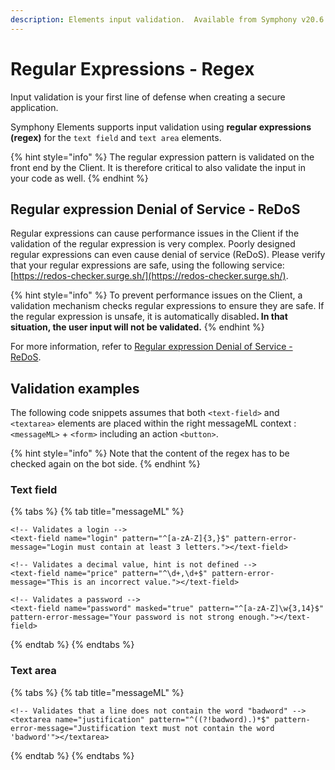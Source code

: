 ```yaml
---
description: Elements input validation.  Available from Symphony v20.6 and above
---
```


# Regular Expressions - Regex

Input validation is your first line of defense when creating a secure application.&#x20;

Symphony Elements supports input validation using **regular expressions (regex)** for the `text field` and `text area` elements.

{% hint style="info" %}
The regular expression pattern is validated on the front end by the Client. It is therefore critical to also validate the input in your code as well.
{% endhint %}

## Regular expression Denial of Service - ReDoS

Regular expressions can cause performance issues in the Client if the validation of the regular expression is very complex. Poorly designed regular expressions can even cause denial of service (ReDoS). Please verify that your regular expressions are safe, using the following service: [https://redos-checker.surge.sh/](https://redos-checker.surge.sh/).

{% hint style="info" %}
To prevent performance issues on the Client, a validation mechanism checks regular expressions to ensure they are safe. If the regular expression is unsafe, it is automatically disable&#x64;**. In that situation, the user input will not be validated.**
{% endhint %}

For more information, refer to [Regular expression Denial of Service - ReDoS](https://owasp.org/www-community/attacks/Regular_expression_Denial_of_Service_-_ReDoS).

## Validation examples

The following code snippets assumes that both `<text-field>` and `<textarea>` elements are placed within the right messageML context : `<messageML>` + `<form>` including an action `<button>`.

{% hint style="info" %}
Note that the content of the regex has to be checked again on the bot side.
{% endhint %}

### Text field

{% tabs %}
{% tab title="messageML" %}
```markup
<!-- Validates a login -->
<text-field name="login" pattern="^[a-zA-Z]{3,}$" pattern-error-message="Login must contain at least 3 letters."></text-field>

<!-- Validates a decimal value, hint is not defined -->
<text-field name="price" pattern="^\d+,\d+$" pattern-error-message="This is an incorrect value."></text-field>

<!-- Validates a password -->
<text-field name="password" masked="true" pattern="^[a-zA-Z]\w{3,14}$" pattern-error-message="Your password is not strong enough."></text-field>
```
{% endtab %}
{% endtabs %}

### Text area

{% tabs %}
{% tab title="messageML" %}
```markup
<!-- Validates that a line does not contain the word "badword" -->
<textarea name="justification" pattern="^((?!badword).)*$" pattern-error-message="Justification text must not contain the word 'badword'"></textarea>
```
{% endtab %}
{% endtabs %}
